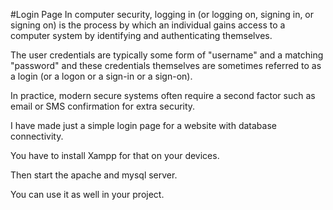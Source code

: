 #Login Page
In computer security, logging in (or logging on, signing in, or signing on) is the process by which an individual gains access to a computer system by identifying and authenticating themselves.

The user credentials are typically some form of "username" and a matching "password" and these credentials themselves are sometimes referred to as a login (or a logon or a sign-in or a sign-on).

In practice, modern secure systems often require a second factor such as email or SMS confirmation for extra security.

I have made  just a simple login page for a website with database connectivity.

You have to install Xampp for that on your devices.

Then start the apache and mysql server.

You can use it as well in your project.
